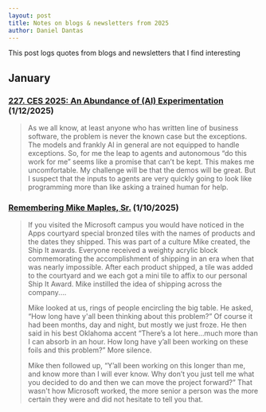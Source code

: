 ```yaml
---
layout: post
title: Notes on blogs & newsletters from 2025
author: Daniel Dantas
---
```


This post logs quotes from blogs and newsletters that I find interesting

## January

### [227. CES 2025: An Abundance of (AI) Experimentation](https://hardcoresoftware.learningbyshipping.com/p/227-ces-2025-an-abundance-of-ai-experimentation) (1/12/2025)
> As we all know, at least anyone who has written line of business software, the problem is never the known case but the exceptions. The models and frankly AI in general are not equipped to handle exceptions. So, for me the leap to agents and autonomous “do this work for me” seems like a promise that can’t be kept. This makes me uncomfortable. My challenge will be that the demos will be great. But I suspect that the inputs to agents are very quickly going to look like programming more than like asking a trained human for help. 

### [Remembering Mike Maples, Sr.](https://hardcoresoftware.learningbyshipping.com/p/remembering-mike-maples-sr) (1/10/2025)
> If you visited the Microsoft campus you would have noticed in the Apps courtyard special bronzed tiles with the names of products and the dates they shipped. This was part of a culture Mike created, the Ship It awards. Everyone received a weighty acrylic block commemorating the accomplishment of shipping in an era when that was nearly impossible. After each product shipped, a tile was added to the courtyard and we each got a mini tile to affix to our personal Ship It Award. Mike instilled the idea of shipping across the company....
>
> Mike looked at us, rings of people encircling the big table. He asked, “How long have y'all been thinking about this problem?” Of course it had been months, day and night, but mostly we just froze. He then said in his best Oklahoma accent “There’s a lot here…much more than I can absorb in an hour. How long have y’all been working on these foils and this problem?” More silence.
>
> Mike then followed up, “Y’all been working on this longer than me, and know more than I will ever know. Why don’t you just tell me what you decided to do and then we can move the project forward?” That wasn't how Microsoft worked, the more senior a person was the more certain they were and did not hesitate to tell you that.



